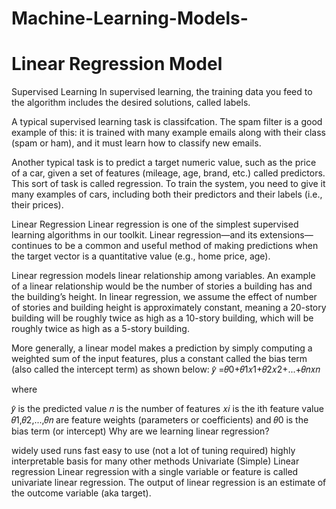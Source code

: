 # Machine-Learning-Models-
Linear Regression Model
==========================
Supervised Learning
In supervised learning, the training data you feed to the algorithm includes the desired solutions, called labels.

A typical supervised learning task is classifcation. The spam filter is a good example of this: it is trained with many example emails along with their class (spam or ham), and it must learn how to classify new emails.

Another typical task is to predict a target numeric value, such as the price of a car, given a set of features (mileage, age, brand, etc.) called predictors. This sort of task is called regression. To train the system, you need to give it many examples of cars, including both their predictors and their labels (i.e., their prices).

Linear Regression
Linear regression is one of the simplest supervised learning algorithms in our toolkit. Linear regression—and its extensions—continues to be a common and useful method of making predictions when the target vector is a quantitative value (e.g., home price, age).

Linear regression models linear relationship among variables. An example of a linear relationship would be the number of stories a building has and the building’s height. In linear regression, we assume the effect of number of stories and building height is approximately constant, meaning a 20-story building will be roughly twice as high as a 10-story building, which will be roughly twice as high as a 5-story building.

More generally, a linear model makes a prediction by simply computing a weighted sum of the input features, plus a constant called the bias term (also called the intercept term) as shown below:
𝑦̂ =𝜃0+𝜃1𝑥1+𝜃2𝑥2+...+𝜃𝑛𝑥𝑛
 
where

𝑦̂ 
  is the predicted value
𝑛
  is the number of features
𝑥𝑖
  is the ith feature value
𝜃1,𝜃2,...,𝜃𝑛
  are feature weights (parameters or coefficients) and  𝜃0
  is the bias term (or intercept)
Why are we learning linear regression?

widely used
runs fast
easy to use (not a lot of tuning required)
highly interpretable
basis for many other methods
Univariate (Simple) Linear regression
Linear regression with a single variable or feature is called univariate linear regression. The output of linear regression is an estimate of the outcome variable (aka target).
